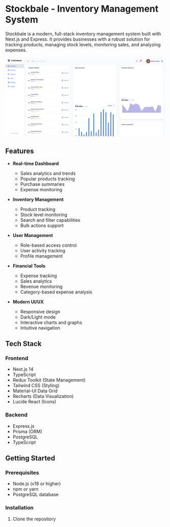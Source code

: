  # Stockbale - Inventory Management System

Stockbale is a modern, full-stack inventory management system built with Next.js and Express. It provides businesses with a robust solution for tracking products, managing stock levels, monitoring sales, and analyzing expenses.

![Stockbale Dashboard](server/assets/stockbale.png)

## Features

- **Real-time Dashboard**
  - Sales analytics and trends
  - Popular products tracking
  - Purchase summaries
  - Expense monitoring

- **Inventory Management**
  - Product tracking
  - Stock level monitoring
  - Search and filter capabilities
  - Bulk actions support

- **User Management**
  - Role-based access control
  - User activity tracking
  - Profile management

- **Financial Tools**
  - Expense tracking
  - Sales analytics
  - Revenue monitoring
  - Category-based expense analysis

- **Modern UI/UX**
  - Responsive design
  - Dark/Light mode
  - Interactive charts and graphs
  - Intuitive navigation

## Tech Stack

### Frontend
- Next.js 14
- TypeScript
- Redux Toolkit (State Management)
- Tailwind CSS (Styling)
- Material-UI Data Grid
- Recharts (Data Visualization)
- Lucide React (Icons)

### Backend
- Express.js
- Prisma (ORM)
- PostgreSQL
- TypeScript

## Getting Started

### Prerequisites
- Node.js (v18 or higher)
- npm or yarn
- PostgreSQL database

### Installation

1. Clone the repository